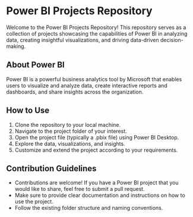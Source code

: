 # Power BI Projects Repository

Welcome to the Power BI Projects Repository! This repository serves as a collection of projects showcasing the capabilities of Power BI in analyzing data, creating insightful visualizations, and driving data-driven decision-making.

## About Power BI

Power BI is a powerful business analytics tool by Microsoft that enables users to visualize and analyze data, create interactive reports and dashboards, and share insights across the organization.

## How to Use

1. Clone the repository to your local machine.
2. Navigate to the project folder of your interest.
3. Open the project file (typically a .pbix file) using Power BI Desktop.
4. Explore the data, visualizations, and insights.
5. Customize and extend the project according to your requirements.

## Contribution Guidelines

- Contributions are welcome! If you have a Power BI project that you would like to share, feel free to submit a pull request.
- Make sure to provide clear documentation and instructions on how to use the project.
- Follow the existing folder structure and naming conventions.


